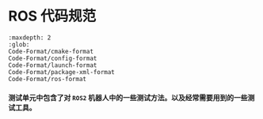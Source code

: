 # ROS 代码规范

```{toctree}
:maxdepth: 2
:glob:
Code-Format/cmake-format
Code-Format/config-format
Code-Format/launch-format
Code-Format/package-xml-format
Code-Format/ros-format
```

#### 测试单元中包含了对 `ROS2` 机器人中的一些测试方法。以及经常需要用到的一些测试工具。

